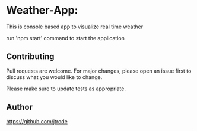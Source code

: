 # Weather-App: 
This is console based app to visualize real time weather

run 'npm start' command to start the application

## Contributing
Pull requests are welcome. For major changes, please open an issue first to discuss what you would like to change.

Please make sure to update tests as appropriate.

## Author
https://github.com/jtrode
